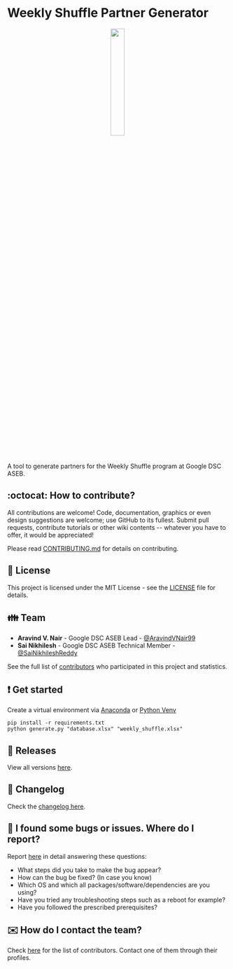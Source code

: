 # Weekly Shuffle Partner Generator

<div align="center">
    <a href="https://github.com/DSC-ASEB/Weekly-Shuffle-Partner-Generator/blob/main/Weekly%20Shuffle.png">
        <img width="25%" src="https://raw.githubusercontent.com/DSC-ASEB/Weekly-Shuffle-Partner-Generator/main/Weekly%20Shuffle.png">
    </a>
</div>

A tool to generate partners for the Weekly Shuffle program at Google DSC ASEB.

## :octocat: How to contribute?

All contributions are welcome! Code, documentation, graphics or even design suggestions are welcome; use GitHub to its fullest. Submit pull requests, contribute tutorials or other wiki contents -- whatever you have to offer, it would be appreciated!

Please read [CONTRIBUTING.md](CONTRIBUTING.md) for details on contributing.

## :scroll: License

This project is licensed under the MIT License - see the [LICENSE](LICENSE) file for details.

## :family: Team

- **Aravind V. Nair** - Google DSC ASEB Lead - [@AravindVNair99](https://github.com/AravindVNair99)
- **Sai Nikhilesh** - Google DSC ASEB Technical Member - [@SaiNikhileshReddy](https://github.com/SaiNikhileshReddy)

See the full list of [contributors](https://github.com/DSC-ASEB/Weekly-Shuffle-Partner-Generator/graphs/contributors) who participated in this project and statistics.

## :heavy_exclamation_mark: Get started

Create a virtual environment via [Anaconda](https://www.anaconda.com/products/individual) or [Python Venv](https://docs.python.org/3/library/venv.html)

```console
pip install -r requirements.txt
python generate.py "database.xlsx" "weekly_shuffle.xlsx"
```

## :bookmark: Releases

View all versions [here](https://github.com/DSC-ASEB/Weekly-Shuffle-Partner-Generator/releases).

## :scroll: Changelog

Check the [changelog here](https://github.com/DSC-ASEB/Weekly-Shuffle-Partner-Generator/commits/main).

## :memo: I found some bugs or issues. Where do I report?

Report [here](https://github.com/DSC-ASEB/Weekly-Shuffle-Partner-Generator/issues/new/choose) in detail answering these questions:

- What steps did you take to make the bug appear?
- How can the bug be fixed? (In case you know)
- Which OS and which all packages/software/dependencies are you using?
- Have you tried any troubleshooting steps such as a reboot for example?
- Have you followed the prescribed prerequisites?

## :envelope: How do I contact the team?

Check [here](https://github.com/DSC-ASEB/Weekly-Shuffle-Partner-Generator/graphs/contributors) for the list of contributors. Contact one of them through their profiles.
